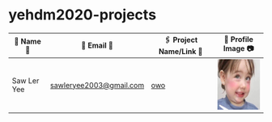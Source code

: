 # yehdm2020-projects
| 👧 Name 👦 | 📧 Email 📨 |🖇 Project Name/Link 🔗 | 📸 Profile Image 📷 |
|-------------|--------------|------------------------|----------------------|
| Saw Ler Yee | sawleryee2003@gmail.com | [owo](https://drive.google.com/drive/folders/1IYbX_LxWpXnVYvEkFAjaHRtihZsQHOEa) | <img src="images/OIP.jpg" width="100px" height="100px" /> |

